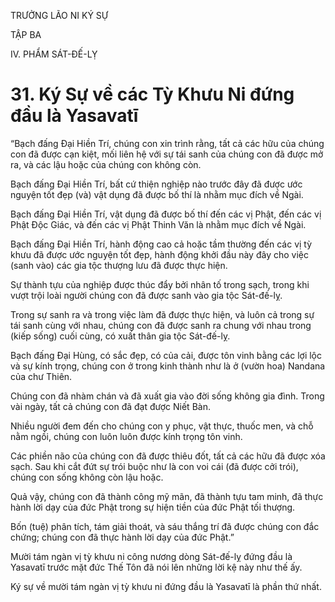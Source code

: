 TRƯỞNG LÃO NI KÝ SỰ

TẬP BA

IV. PHẨM SÁT-ĐẾ-LỴ

# 31. Ký Sự về các Tỳ Khưu Ni đứng đầu là Yasavatī

“Bạch đấng Đại Hiền Trí, chúng con xin trình rằng, tất cả các hữu của chúng con đã được cạn kiệt, mối liên hệ với sự tái sanh của chúng con đã được mở ra, và các lậu hoặc của chúng con không còn.

Bạch đấng Đại Hiền Trí, bất cứ thiện nghiệp nào trước đây đã được ước nguyện tốt đẹp (và) vật dụng đã được bố thí là nhằm mục đích về Ngài.

Bạch đấng Đại Hiền Trí, vật dụng đã được bố thí đến các vị Phật, đến các vị Phật Độc Giác, và đến các vị Phật Thinh Văn là nhằm mục đích về Ngài.

Bạch đấng Đại Hiền Trí, hành động cao cả hoặc tầm thường đến các vị tỳ khưu đã được ước nguyện tốt đẹp, hành động khởi đầu này đây cho việc (sanh vào) các gia tộc thượng lưu đã được thực hiện.

Sự thành tựu của nghiệp được thúc đẩy bởi nhân tố trong sạch, trong khi vượt trội loài người chúng con đã được sanh vào gia tộc Sát-đế-lỵ.

Trong sự sanh ra và trong việc làm đã được thực hiện, và luôn cả trong sự tái sanh cùng với nhau, chúng con đã được sanh ra chung với nhau trong (kiếp sống) cuối cùng, có xuất thân gia tộc Sát-đế-lỵ.

Bạch đấng Đại Hùng, có sắc đẹp, có của cải, được tôn vinh bằng các lợi lộc và sự kính trọng, chúng con ở trong kinh thành như là ở (vườn hoa) Nandana của chư Thiên.

Chúng con đã nhàm chán và đã xuất gia vào đời sống không gia đình. Trong vài ngày, tất cả chúng con đã đạt được Niết Bàn.

Nhiều người đem đến cho chúng con y phục, vật thực, thuốc men, và chỗ nằm ngồi, chúng con luôn luôn được kính trọng tôn vinh.

Các phiền não của chúng con đã được thiêu đốt, tất cả các hữu đã được xóa sạch. Sau khi cắt đứt sự trói buộc như là con voi cái (đã được cởi trói), chúng con sống không còn lậu hoặc.

Quả vậy, chúng con đã thành công mỹ mãn, đã thành tựu tam minh, đã thực hành lời dạy của đức Phật trong sự hiện tiền của đức Phật tối thượng.

Bốn (tuệ) phân tích, tám giải thoát, và sáu thắng trí đã được chúng con đắc chứng; chúng con đã thực hành lời dạy của đức Phật.”

Mười tám ngàn vị tỳ khưu ni công nương dòng Sát-đế-lỵ đứng đầu là Yasavatī trước mặt đức Thế Tôn đã nói lên những lời kệ này như thế ấy.

Ký sự về mười tám ngàn vị tỳ khưu ni đứng đầu là Yasavatī là phần thứ nhất.
